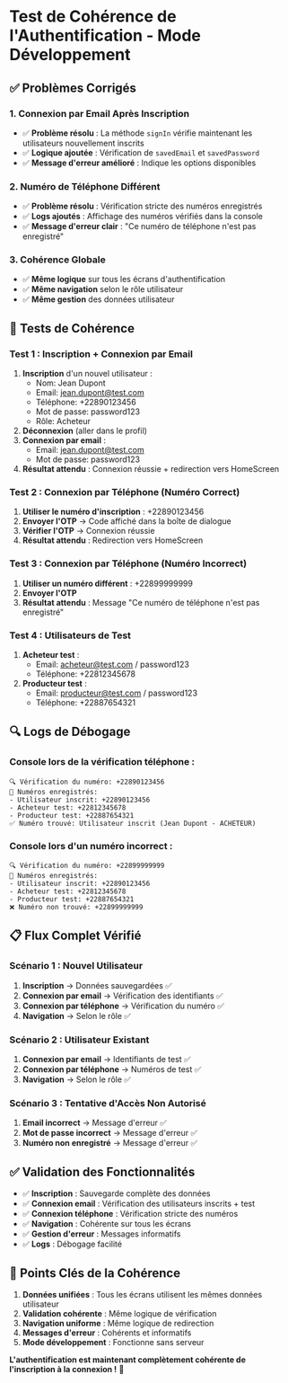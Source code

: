 # Test de Cohérence de l'Authentification - Mode Développement

## ✅ **Problèmes Corrigés**

### **1. Connexion par Email Après Inscription**
- ✅ **Problème résolu** : La méthode `signIn` vérifie maintenant les utilisateurs nouvellement inscrits
- ✅ **Logique ajoutée** : Vérification de `savedEmail` et `savedPassword`
- ✅ **Message d'erreur amélioré** : Indique les options disponibles

### **2. Numéro de Téléphone Différent**
- ✅ **Problème résolu** : Vérification stricte des numéros enregistrés
- ✅ **Logs ajoutés** : Affichage des numéros vérifiés dans la console
- ✅ **Message d'erreur clair** : "Ce numéro de téléphone n'est pas enregistré"

### **3. Cohérence Globale**
- ✅ **Même logique** sur tous les écrans d'authentification
- ✅ **Même navigation** selon le rôle utilisateur
- ✅ **Même gestion** des données utilisateur

## 🧪 **Tests de Cohérence**

### **Test 1 : Inscription + Connexion par Email**
1. **Inscription** d'un nouvel utilisateur :
   - Nom: Jean Dupont
   - Email: jean.dupont@test.com
   - Téléphone: +22890123456
   - Mot de passe: password123
   - Rôle: Acheteur
2. **Déconnexion** (aller dans le profil)
3. **Connexion par email** :
   - Email: jean.dupont@test.com
   - Mot de passe: password123
4. **Résultat attendu** : Connexion réussie + redirection vers HomeScreen

### **Test 2 : Connexion par Téléphone (Numéro Correct)**
1. **Utiliser le numéro d'inscription** : +22890123456
2. **Envoyer l'OTP** → Code affiché dans la boîte de dialogue
3. **Vérifier l'OTP** → Connexion réussie
4. **Résultat attendu** : Redirection vers HomeScreen

### **Test 3 : Connexion par Téléphone (Numéro Incorrect)**
1. **Utiliser un numéro différent** : +22899999999
2. **Envoyer l'OTP**
3. **Résultat attendu** : Message "Ce numéro de téléphone n'est pas enregistré"

### **Test 4 : Utilisateurs de Test**
1. **Acheteur test** :
   - Email: acheteur@test.com / password123
   - Téléphone: +22812345678
2. **Producteur test** :
   - Email: producteur@test.com / password123
   - Téléphone: +22887654321

## 🔍 **Logs de Débogage**

### **Console lors de la vérification téléphone :**
```
🔍 Vérification du numéro: +22890123456
📱 Numéros enregistrés:
- Utilisateur inscrit: +22890123456
- Acheteur test: +22812345678
- Producteur test: +22887654321
✅ Numéro trouvé: Utilisateur inscrit (Jean Dupont - ACHETEUR)
```

### **Console lors d'un numéro incorrect :**
```
🔍 Vérification du numéro: +22899999999
📱 Numéros enregistrés:
- Utilisateur inscrit: +22890123456
- Acheteur test: +22812345678
- Producteur test: +22887654321
❌ Numéro non trouvé: +22899999999
```

## 📋 **Flux Complet Vérifié**

### **Scénario 1 : Nouvel Utilisateur**
1. **Inscription** → Données sauvegardées ✅
2. **Connexion par email** → Vérification des identifiants ✅
3. **Connexion par téléphone** → Vérification du numéro ✅
4. **Navigation** → Selon le rôle ✅

### **Scénario 2 : Utilisateur Existant**
1. **Connexion par email** → Identifiants de test ✅
2. **Connexion par téléphone** → Numéros de test ✅
3. **Navigation** → Selon le rôle ✅

### **Scénario 3 : Tentative d'Accès Non Autorisé**
1. **Email incorrect** → Message d'erreur ✅
2. **Mot de passe incorrect** → Message d'erreur ✅
3. **Numéro non enregistré** → Message d'erreur ✅

## ✅ **Validation des Fonctionnalités**

- ✅ **Inscription** : Sauvegarde complète des données
- ✅ **Connexion email** : Vérification des utilisateurs inscrits + test
- ✅ **Connexion téléphone** : Vérification stricte des numéros
- ✅ **Navigation** : Cohérente sur tous les écrans
- ✅ **Gestion d'erreur** : Messages informatifs
- ✅ **Logs** : Débogage facilité

## 🎯 **Points Clés de la Cohérence**

1. **Données unifiées** : Tous les écrans utilisent les mêmes données utilisateur
2. **Validation cohérente** : Même logique de vérification
3. **Navigation uniforme** : Même logique de redirection
4. **Messages d'erreur** : Cohérents et informatifs
5. **Mode développement** : Fonctionne sans serveur

**L'authentification est maintenant complètement cohérente de l'inscription à la connexion !** 🚀 